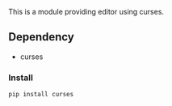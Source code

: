 This is a module providing editor using curses.

## Dependency

- curses

### Install

```
pip install curses
```
